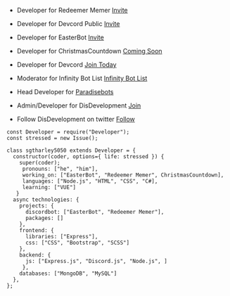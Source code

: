 - Developer for Redeemer Memer [Invite](https://discord.com/oauth2/authorize?client_id=780117264455958558&scope=bot&permissions=523329)

- Developer for Devcord Public [Invite](https://discord.com/oauth2/authorize?client_id=817888132195549215&permissions=388160&scope=bot)

- Developer for EasterBot [Invite](https://discord.com/api/oauth2/authorize?client_id=810568485905236018&permissions=268954705&scope=bot)

- Developer for ChristmasCountdown [Coming Soon](#)

- Developer for Devcord [Join Today](https://discord.com/invite/EjayXqhXdU)

- Moderator for Infinity Bot List [Infinity Bot List](https://infinitybots.xyz/)

- Head Developer for [Paradisebots](https://paradisebots.net/)

- Admin/Developer for DisDevelopment [Join](https://discord.gg/ABkPPztHdE)

- Follow DisDevelopment on twitter [Follow](https://twitter.com/DisDevelopmentt)

```JS
const Developer = require("Developer");
const stressed = new Issue();

class sgtharley5050 extends Developer = {
  constructor(coder, options={ life: stressed }) {
    super(coder);
     pronouns: ["he", "him"],
     working_on: ["EasterBot", "Redeemer Memer", ChristmasCountdown],
     languages: ["Node.js", "HTML", "CSS", "C#],
     learning: ["VUE"]
   }
  async technologies: {
    projects: {
      discordbot: ["EasterBot", "Redeemer Memer"],
      packages: []
    },
    frontend: {
      libraries: ["Express"],
      css: ["CSS", "Bootstrap", "SCSS"]
    },
    backend: {
      js: ["Express.js", "Discord.js", "Node.js", ]
     },
    databases: ["MongoDB", "MySQL"]
  },
};
```

